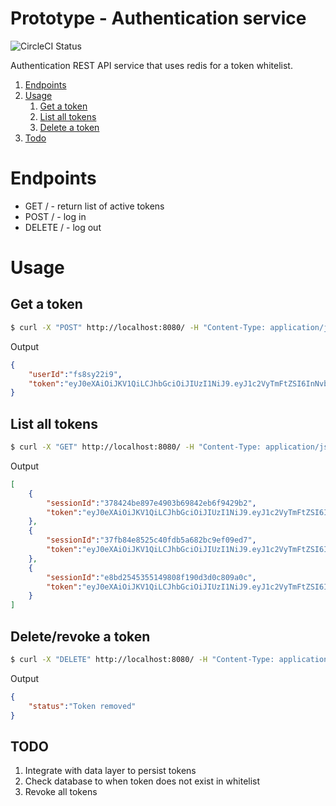 # Prototype - Authentication service

![CircleCI Status](https://circleci.com/gh/logikaljay/prototype-auth-service.svg?style=shield)

Authentication REST API service that uses redis for a token whitelist.

1. [Endpoints](#endpoints)
1. [Usage](#usage)
    1. [Get a token](#get-a-token)
    1. [List all tokens](#list-all-tokens)
    1. [Delete a token](#delete-a-token)
1. [Todo](#todo)

<a name="endpoints"></a>
# Endpoints
* GET / - return list of active tokens
* POST / - log in
* DELETE / - log out

<a name="usage"></a>
# Usage

<a name="get-a-token"></a>
## Get a token
```bash
$ curl -X "POST" http://localhost:8080/ -H "Content-Type: application/json" -d '{"userName": "some.fake@user.co", "password": "password1" }'
```
Output
```json
{
    "userId":"fs8sy22i9",
    "token":"eyJ0eXAiOiJKV1QiLCJhbGciOiJIUzI1NiJ9.eyJ1c2VyTmFtZSI6InNvbWUuZmFrZUB1c2VyLmNvIiwidXNlcklkIjoiZnM4c3kyMmk5Iiwic2Vzc2lvbklkIjoiZThiZDI1NDUzNTUxNDk4MDhmMTkwZDNkMGM4MDlhMGMiLCJpYXQiOjE0NTEyNzQ1Mjd9.KqqSB3cCwpeYae3DgmLlvgcw0ZIMMID962HVfTaFRuE"
}
```

<a name="list-all-tokens"></a>
## List all tokens
```bash
$ curl -X "GET" http://localhost:8080/ -H "Content-Type: application/json" -H "Authorization: Bearer TOKEN"
```

Output
```json
[
    {
        "sessionId":"378424be897e4903b69842eb6f9429b2",
        "token":"eyJ0eXAiOiJKV1QiLCJhbGciOiJIUzI1NiJ9.eyJ1c2VyTmFtZSI6InNvbWUuZmFrZUB1c2VyLmNvIiwidXNlcklkIjoiZnM4c3kyMmk5Iiwic2Vzc2lvbklkIjoiMzc4NDI0YmU4OTdlNDkwM2I2OTg0MmViNmY5NDI5YjIiLCJpYXQiOjE0NTEyNzQ5MDV9.OdeQAqxfYtjUE9IO5wfAosaaoRkMvpCBV72C81mhzRw"
    },
    {
        "sessionId":"37fb84e8525c40fdb5a682bc9ef09ed7",
        "token":"eyJ0eXAiOiJKV1QiLCJhbGciOiJIUzI1NiJ9.eyJ1c2VyTmFtZSI6InNvbWUuZmFrZUB1c2VyLmNvIiwidXNlcklkIjoiZnM4c3kyMmk5Iiwic2Vzc2lvbklkIjoiMzdmYjg0ZTg1MjVjNDBmZGI1YTY4MmJjOWVmMDllZDciLCJpYXQiOjE0NTEyNzQ5MDF9.f_9jWUyLya2cFW6mMWo1f27vzBAdiYvvpfl0S7zKWV8"
    },
    {
        "sessionId":"e8bd2545355149808f190d3d0c809a0c",
        "token":"eyJ0eXAiOiJKV1QiLCJhbGciOiJIUzI1NiJ9.eyJ1c2VyTmFtZSI6InNvbWUuZmFrZUB1c2VyLmNvIiwidXNlcklkIjoiZnM4c3kyMmk5Iiwic2Vzc2lvbklkIjoiZThiZDI1NDUzNTUxNDk4MDhmMTkwZDNkMGM4MDlhMGMiLCJpYXQiOjE0NTEyNzQ1Mjd9.KqqSB3cCwpeYae3DgmLlvgcw0ZIMMID962HVfTaFRuE"
    }
]
```

<a name="delete-a-token"></a>
## Delete/revoke a token
```bash
$ curl -X "DELETE" http://localhost:8080/ -H "Content-Type: application/json" -H "Authorization: Bearer TOKEN"
```

Output
```json
{
    "status":"Token removed"
}
```

<a name="todo"></a>
## TODO
1. Integrate with data layer to persist tokens
2. Check database to when token does not exist in whitelist
3. Revoke all tokens
